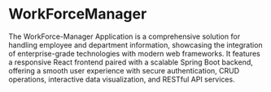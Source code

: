# WorkForceManager
The WorkForce-Manager Application is a comprehensive solution for handling employee and department information, showcasing the integration of enterprise-grade technologies with modern web frameworks. It features a responsive React frontend paired with a scalable Spring Boot backend, offering a smooth user experience with secure authentication, CRUD operations, interactive data visualization, and RESTful API services.

